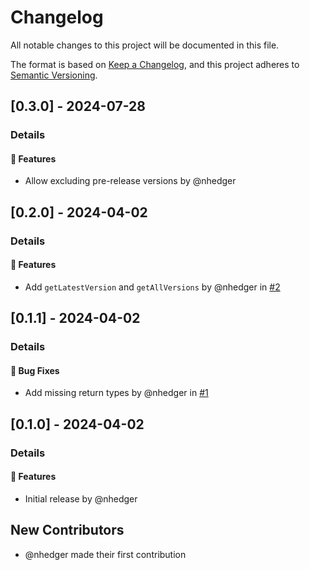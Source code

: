 # Changelog

All notable changes to this project will be documented in this file.

The format is based on [Keep a Changelog](https://keepachangelog.com/en/1.0.0/),
and this project adheres to [Semantic Versioning](https://semver.org/spec/v2.0.0.html).

## [0.3.0] - 2024-07-28
### Details
#### <!-- 0 -->🚀  Features
- Allow excluding pre-release versions by @nhedger

## [0.2.0] - 2024-04-02
### Details
#### <!-- 0 -->🚀  Features
- Add `getLatestVersion` and `getAllVersions` by @nhedger in [#2](https://github.com/biomejs/version-utils/pull/2)

## [0.1.1] - 2024-04-02
### Details
#### <!-- 1 -->🐛 Bug Fixes
- Add missing return types by @nhedger in [#1](https://github.com/biomejs/version-utils/pull/1)

## [0.1.0] - 2024-04-02
### Details
#### <!-- 0 -->🚀  Features
- Initial release by @nhedger

## New Contributors
* @nhedger made their first contribution

